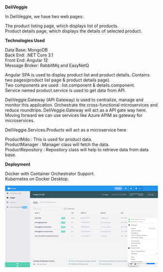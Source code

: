 <b>DeliVeggie</b>

In DeliVeggie, we have two web pages:

The product listing page, which displays list of products.<br/>
Product details page, which displays the details of selected product.

<b>Technologies Used</b>

Data Base: MongoDB <br/>
Back End: .NET Core 3.1<br/>
Front End: Angular 12<br/>
Message Broker: RabbitMq and EasyNetQ<br/>

Angular SPA is used to display product list and product details. Contains two pages(product list page & product details page).<br/>
Two components are used : list.component & details.component.<br/>
Service named product.service is used to get data from API.<br/>

DeliVeggie.Gateway (API Gateway) is used to centralize, manage and monitor this application. Orchestrate the cross-functional microservices and reduce roundtrips. DeliVeggie.Gateway will act as a API gate way here. Moving forward we can use services like Azure APIM as gateway for microservices.

DeliVeggie.Services.Products will act as a microservice here

ProductMdo : This is used for product data.<br/>
ProductManager : Manager class will fetch the data.<br/>
ProductRepository : Repository class will help to retrieve data from data base.<br/>

<b>Deployment</b>

Docker with Container Orchestrator Support.<br/>
Kubernetes on Docker Desktop.

![alt text](https://github.com/anishsm7/deliveggie/blob/main/Docker.png)






